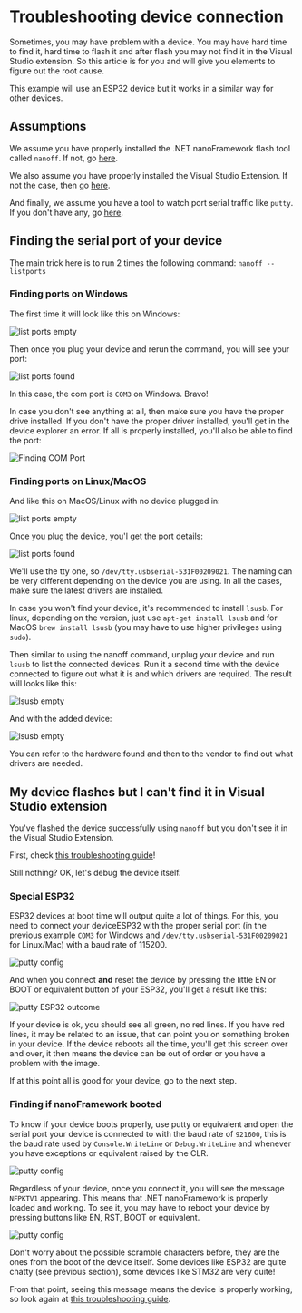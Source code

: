 # Troubleshooting device connection

Sometimes, you may have problem with a device. You may have hard time to find it, hard time to flash it and after flash you may not find it in the Visual Studio extension. So this article is for you and will give you elements to figure out the root cause.

This example will use an ESP32 device but it works in a similar way for other devices.

## Assumptions

We assume you have properly installed the .NET nanoFramework flash tool called `nanoff`. If not, go [here](https://github.com/nanoframework/nanoFirmwareFlasher).

We also assume you have properly installed the Visual Studio Extension. If not the case, then go [here](./getting-started-managed.md).

And finally, we assume you have a tool to watch port serial traffic like `putty`. If you don't have any, go [here](https://www.chiark.greenend.org.uk/~sgtatham/putty/latest.html).

## Finding the serial port of your device

The main trick here is to run 2 times the following command: `nanoff --listports`

### Finding ports on Windows

The first time it will look like this on Windows:

![list ports empty](/images/getting-started-guides/trb-listports.png)

Then once you plug your device and rerun the command, you will see your port:

![list ports found](/images/getting-started-guides/trb-listports-found.png)

In this case, the com port is `COM3` on Windows. Bravo!

In case you don't see anything at all, then make sure you have the proper drive installed. If you don't have the proper driver installed, you'll get in the device explorer an error. If all is properly installed, you'll also be able to find the port:

![Finding COM Port](../../images/getting-started-guides/getting-started-find-com-port.gif)

### Finding ports on Linux/MacOS

And like this on MacOS/Linux with no device plugged in:

![list ports empty](/images/getting-started-guides/trb-listports-mac.png)

Once you plug the device, you'l get the port details:

![list ports found](/images/getting-started-guides/trb-listports-found-mac.png)

We'll use the tty one, so `/dev/tty.usbserial-531F00209021`. The naming can be very different depending on the device you are using. In all the cases, make sure the latest drivers are installed.

In case you won't find your device, it's recommended to install `lsusb`. For linux, depending on the version, just use `apt-get install lsusb` and for MacOS `brew install lsusb` (you may have to use higher privileges using `sudo`).

Then similar to using the nanoff command, unplug your device and run `lsusb` to list the connected devices. Run it a second time with the device connected to figure out what it is and which drivers are required. The result will looks like this:

![lsusb empty](/images/getting-started-guides/trb-lsusb.png)

And with the added device:

![lsusb empty](/images/getting-started-guides/trb-lsusb-found.png)

You can refer to the hardware found and then to the vendor to find out what drivers are needed.

## My device flashes but I can't find it in Visual Studio extension

You've flashed the device successfully using `nanoff` but you don't see it in the Visual Studio Extension.

First, check [this troubleshooting guide](./trouble-shooting-guide.md)!

Still nothing? OK, let's debug the device itself.

### Special ESP32

ESP32 devices at boot time will output quite a lot of things. For this, you need to connect your deviceESP32 with the proper serial port (in the previous example `COM3` for Windows and `/dev/tty.usbserial-531F00209021` for Linux/Mac) with a baud rate of 115200.

![putty config](/images/getting-started-guides/trb-config-putty.png)

And when you connect **and** reset the device by pressing the little EN or BOOT or equivalent button of your ESP32, you'll get a result like this:

![putty ESP32 outcome](/images/getting-started-guides/trb-esp32-boot.png)

If your device is ok, you should see all green, no red lines. If you have red lines, it may be related to an issue, that can point you on something broken in your device. If the device reboots all the time, you'll get this screen over and over, it then means the device can be out of order or you have a problem with the image.

If at this point all is good for your device, go to the next step.

### Finding if nanoFramework booted

To know if your device boots properly, use putty or equivalent and open the serial port your device is connected to with the baud rate of `921600`, this is the baud rate used by `Console.WriteLine` or `Debug.WriteLine` and whenever you have exceptions or equivalent raised by the CLR.

![putty config](/images/getting-started-guides/trb-putty-921600.png)

Regardless of your device, once you connect it, you will see the message `NFPKTV1` appearing. This means that .NET nanoFramework is properly loaded and working. To see it, you may have to reboot your device by pressing buttons like EN, RST, BOOT or equivalent.

![putty config](/images/getting-started-guides/trb-nano-booted.png)

Don't worry about the possible scramble characters before, they are the ones from the boot of the device itself. Some devices like ESP32 are quite chatty (see previous section), some devices like STM32 are very quite!

From that point, seeing this message means the device is properly working, so look again at [this troubleshooting guide](./trouble-shooting-guide.md).

